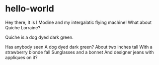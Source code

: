 # hello-world

Hey there,
It is I Modine and my intergalatic flying machine!
What about Quiche Lorraine?

Quiche is a dog dyed dark green.

Has anybody seen
A dog dyed dark green?
About two inches tall
With a strawberry blonde fall
Sunglasses and a bonnet
And designer jeans with appliques on it?
